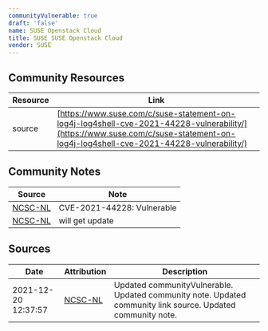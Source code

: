 ```yaml
---
communityVulnerable: true
draft: 'false'
name: SUSE Openstack Cloud
title: SUSE SUSE Openstack Cloud
vendor: SUSE
---
```



## Community Resources
| Resource | Link |
| --- | --- |
| source | [https://www.suse.com/c/suse-statement-on-log4j-log4shell-cve-2021-44228-vulnerability/](https://www.suse.com/c/suse-statement-on-log4j-log4shell-cve-2021-44228-vulnerability/) |

## Community Notes
| Source | Note |
| --- | --- |
| [NCSC-NL](https://github.com/NCSC-NL/log4shell/blob/main/software/README.md) | CVE-2021-44228: Vulnerable </ul> |
| [NCSC-NL](https://github.com/NCSC-NL/log4shell/blob/main/software/README.md) | will get update |

## Sources
| Date | Attribution | Description |
| --- | --- | --- |
| 2021-12-20 12:37:57 | [NCSC-NL](https://github.com/NCSC-NL/log4shell/blob/main/software/README.md) | Updated communityVulnerable. Updated community note. Updated community link source. Updated community note.  |
